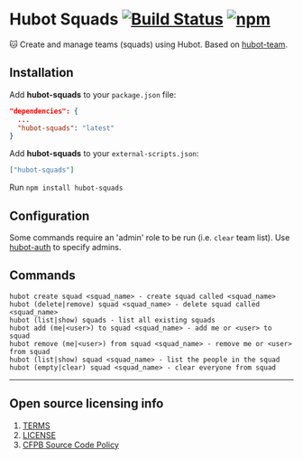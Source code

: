 # Hubot Squads [![Build Status](https://img.shields.io/travis/catops/hubot-squads.svg?maxAge=2592000&style=flat-square)](https://travis-ci.org/catops/hubot-squads.svg?branch=master) [![npm](https://img.shields.io/npm/v/hubot-squads.svg?maxAge=2592000&style=flat-square)](https://www.npmjs.com/package/hubot-squads)

:cat: Create and manage teams (squads) using Hubot. Based on [hubot-team](https://github.com/hubot-scripts/hubot-team).

## Installation

Add **hubot-squads** to your `package.json` file:

```json
"dependencies": {
  ...
  "hubot-squads": "latest"
}
```

Add **hubot-squads** to your `external-scripts.json`:

```json
["hubot-squads"]
```

Run `npm install hubot-squads`


## Configuration

Some commands require an 'admin' role to be run (i.e. `clear` team list).
Use [hubot-auth](https://github.com/hubot-scripts/hubot-auth) to specify admins.


## Commands

```
hubot create squad <squad_name> - create squad called <squad_name>
hubot (delete|remove) squad <squad_name> - delete squad called <squad_name>
hubot (list|show) squads - list all existing squads
hubot add (me|<user>) to squad <squad_name> - add me or <user> to squad
hubot remove (me|<user>) from squad <squad_name> - remove me or <user> from squad
hubot (list|show) squad <squad_name> - list the people in the squad
hubot (empty|clear) squad <squad_name> - clear everyone from squad
```

----

## Open source licensing info
1. [TERMS](TERMS.md)
2. [LICENSE](LICENSE)
3. [CFPB Source Code Policy](https://github.com/cfpb/source-code-policy/)
